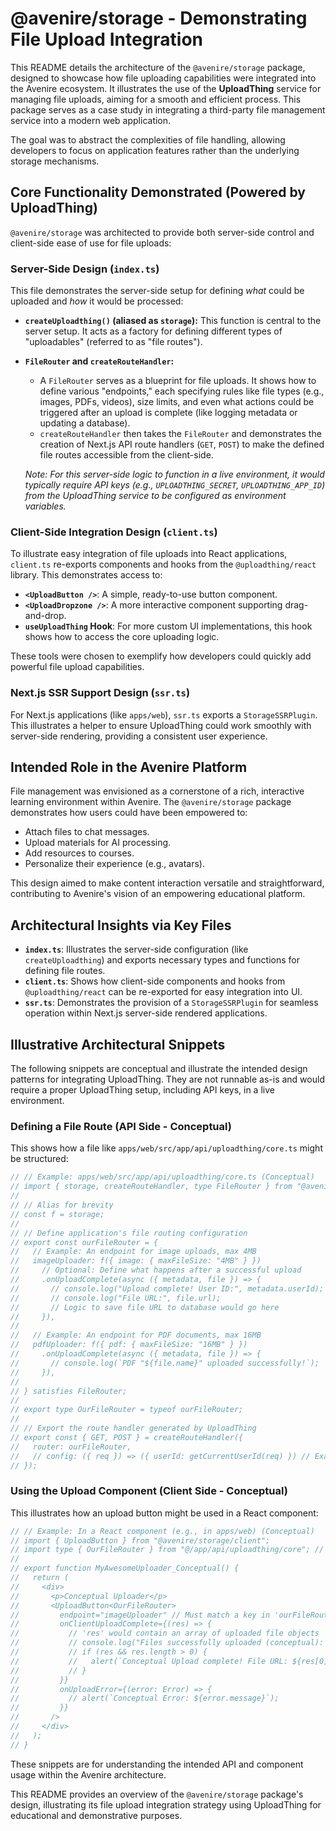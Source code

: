 # @avenire/storage - Demonstrating File Upload Integration

This README details the architecture of the `@avenire/storage` package, designed to showcase how file uploading capabilities were integrated into the Avenire ecosystem. It illustrates the use of the **UploadThing** service for managing file uploads, aiming for a smooth and efficient process. This package serves as a case study in integrating a third-party file management service into a modern web application.

The goal was to abstract the complexities of file handling, allowing developers to focus on application features rather than the underlying storage mechanisms.

## Core Functionality Demonstrated (Powered by UploadThing)

`@avenire/storage` was architected to provide both server-side control and client-side ease of use for file uploads:

### Server-Side Design (`index.ts`)

This file demonstrates the server-side setup for defining *what* could be uploaded and *how* it would be processed:

-   **`createUploadthing()` (aliased as `storage`):** This function is central to the server setup. It acts as a factory for defining different types of "uploadables" (referred to as "file routes").
-   **`FileRouter` and `createRouteHandler`:**
    -   A `FileRouter` serves as a blueprint for file uploads. It shows how to define various "endpoints," each specifying rules like file types (e.g., images, PDFs, videos), size limits, and even what actions could be triggered after an upload is complete (like logging metadata or updating a database).
    -   `createRouteHandler` then takes the `FileRouter` and demonstrates the creation of Next.js API route handlers (`GET`, `POST`) to make the defined file routes accessible from the client-side.
    
    *Note: For this server-side logic to function in a live environment, it would typically require API keys (e.g., `UPLOADTHING_SECRET`, `UPLOADTHING_APP_ID`) from the UploadThing service to be configured as environment variables.*

### Client-Side Integration Design (`client.ts`)

To illustrate easy integration of file uploads into React applications, `client.ts` re-exports components and hooks from the `@uploadthing/react` library. This demonstrates access to:

-   **`<UploadButton />`**: A simple, ready-to-use button component.
-   **`<UploadDropzone />`**: A more interactive component supporting drag-and-drop.
-   **`useUploadThing` Hook**: For more custom UI implementations, this hook shows how to access the core uploading logic.

These tools were chosen to exemplify how developers could quickly add powerful file upload capabilities.

### Next.js SSR Support Design (`ssr.ts`)

For Next.js applications (like `apps/web`), `ssr.ts` exports a `StorageSSRPlugin`. This illustrates a helper to ensure UploadThing could work smoothly with server-side rendering, providing a consistent user experience.

## Intended Role in the Avenire Platform

File management was envisioned as a cornerstone of a rich, interactive learning environment within Avenire. The `@avenire/storage` package demonstrates how users could have been empowered to:

-   Attach files to chat messages.
-   Upload materials for AI processing.
-   Add resources to courses.
-   Personalize their experience (e.g., avatars).

This design aimed to make content interaction versatile and straightforward, contributing to Avenire's vision of an empowering educational platform.

## Architectural Insights via Key Files

-   **`index.ts`**: Illustrates the server-side configuration (like `createUploadthing`) and exports necessary types and functions for defining file routes.
-   **`client.ts`**: Shows how client-side components and hooks from `@uploadthing/react` can be re-exported for easy integration into UI.
-   **`ssr.ts`**: Demonstrates the provision of a `StorageSSRPlugin` for seamless operation within Next.js server-side rendered applications.

## Illustrative Architectural Snippets

The following snippets are conceptual and illustrate the intended design patterns for integrating UploadThing. They are not runnable as-is and would require a proper UploadThing setup, including API keys, in a live environment.

### Defining a File Route (API Side - Conceptual)

This shows how a file like `apps/web/src/app/api/uploadthing/core.ts` might be structured:

```typescript
// // Example: apps/web/src/app/api/uploadthing/core.ts (Conceptual)
// import { storage, createRouteHandler, type FileRouter } from "@avenire/storage";
//
// // Alias for brevity
// const f = storage;
//
// // Define application's file routing configuration
// export const ourFileRouter = {
//   // Example: An endpoint for image uploads, max 4MB
//   imageUploader: f({ image: { maxFileSize: "4MB" } })
//     // Optional: Define what happens after a successful upload
//     .onUploadComplete(async ({ metadata, file }) => {
//       // console.log("Upload complete! User ID:", metadata.userId); 
//       // console.log("File URL:", file.url);
//       // Logic to save file URL to database would go here
//     }),
//
//   // Example: An endpoint for PDF documents, max 16MB
//   pdfUploader: f({ pdf: { maxFileSize: "16MB" } })
//     .onUploadComplete(async ({ metadata, file }) => {
//       // console.log(`PDF "${file.name}" uploaded successfully!`);
//     }),
//
// } satisfies FileRouter;
//
// export type OurFileRouter = typeof ourFileRouter;
//
// // Export the route handler generated by UploadThing
// export const { GET, POST } = createRouteHandler({
//   router: ourFileRouter,
//   // config: ({ req }) => ({ userId: getCurrentUserId(req) }) // Example metadata
// });
```

### Using the Upload Component (Client Side - Conceptual)

This illustrates how an upload button might be used in a React component:

```typescript
// // Example: In a React component (e.g., in apps/web) (Conceptual)
// import { UploadButton } from "@avenire/storage/client";
// import type { OurFileRouter } from "@/app/api/uploadthing/core"; // Adjust path
//
// export function MyAwesomeUploader_Conceptual() {
//   return (
//     <div>
//       <p>Conceptual Uploader</p>
//       <UploadButton<OurFileRouter>
//         endpoint="imageUploader" // Must match a key in 'ourFileRouter'
//         onClientUploadComplete={(res) => {
//           // 'res' would contain an array of uploaded file objects
//           // console.log("Files successfully uploaded (conceptual): ", res);
//           // if (res && res.length > 0) {
//           //   alert(`Conceptual Upload complete! File URL: ${res[0].url}`);
//           // }
//         }}
//         onUploadError={(error: Error) => {
//           // alert(`Conceptual Error: ${error.message}`);
//         }}
//       />
//     </div>
//   );
// }
```
These snippets are for understanding the intended API and component usage within the Avenire architecture.

This README provides an overview of the `@avenire/storage` package's design, illustrating its file upload integration strategy using UploadThing for educational and demonstrative purposes.
